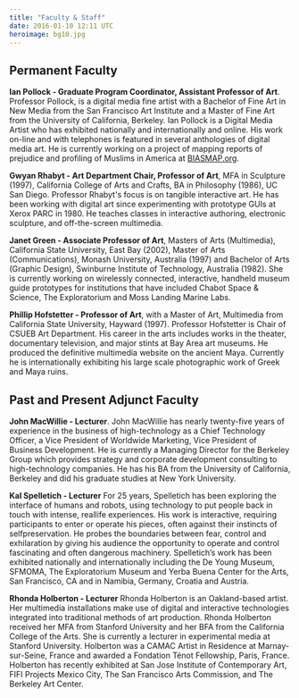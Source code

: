 ```yaml
---
title: "Faculty & Staff"
date: 2016-01-10 12:11 UTC
heroimage: bg10.jpg
---
```

## Permanent Faculty

**Ian Pollock - Graduate Program Coordinator, Assistant Professor of Art**. Professor Pollock, is a digital media fine artist with a Bachelor of Fine Art in New Media from the San Francisco Art Institute and a Master of Fine Art from the University of California, Berkeley. Ian Pollock is a Digital Media Artist who has exhibited nationally and internationally and online. His work on-line and with telephones is featured in several anthologies of digital media art. He is currently working on a project of mapping reports of prejudice and profiling of Muslims in America at [BIASMAP.org](http://biasmap.org/).

**Gwyan Rhabyt - Art Department Chair, Professor of Art**, MFA in Sculpture (1997), California College of Arts and Crafts, BA in Philosophy (1986), UC San Diego. Professor Rhabyt's focus is on tangible interactive art. He has been working with digital art since experimenting with prototype GUIs at Xerox PARC in 1980. He teaches classes in interactive authoring, electronic sculpture, and off-the-screen multimedia.

**Janet Green - Associate Professor of Art**, Masters of Arts (Multimedia), California State University, East Bay (2002), Master of Arts (Communications), Monash University, Australia (1997) and Bachelor of Arts (Graphic Design), Swinburne Institute of Technology, Australia (1982). She is currently working on wirelessly connected, interactive, handheld museum guide prototypes for institutions that have included Chabot Space & Science, The Exploratorium and Moss Landing Marine Labs.

**Phillip Hofstetter - Professor of Art**, with a Master of Art, Multimedia from California State University, Hayward (1997). Professor Hofstetter is Chair of CSUEB Art Department. His career in the arts includes works in the theater, documentary television, and major stints at Bay Area art museums. He produced the definitive multimedia website on the ancient Maya. Currently he is internationally exhibiting his large scale photographic work of Greek and Maya ruins.

## Past and Present Adjunct Faculty

**John MacWillie - Lecturer**. John MacWillie has nearly twenty-five years of experience in the business of high-technology as a Chief Technology Officer, a Vice President of Worldwide Marketing, Vice President of Business Development. He is currently a Managing Director for the Berkeley Group which provides strategy and corporate development consulting to high-technology companies. He has his BA from the University of California, Berkeley and did his graduate studies at New York University.

**Kal Spelletich - Lecturer** For 25 years, Spelletich has been exploring the interface of humans and robots, using technology to put people back in touch with intense, real­life experiences. His work is interactive, requiring participants to enter or operate his pieces, often against their instincts of self­preservation. He probes the boundaries between fear, control and exhilaration by giving his audience the opportunity to operate and control fascinating and often dangerous machinery. Spelletich’s work has been exhibited nationally  and internationally including the De Young Museum, SFMOMA, The Exploratorium Museum and Yerba Buena Center for the Arts, San Francisco, CA and in Namibia, Germany, Croatia and Austria.

**Rhonda Holberton - Lecturer** Rhonda Holberton is an Oakland-based artist.  Her multimedia installations make use of digital and interactive technologies integrated into traditional methods of art production. Rhonda Holberton received her MFA from Stanford University and her BFA from the California College of the Arts. She is currently a lecturer in experimental media at Stanford University. Holberton was a CAMAC Artist in Residence at Marnay-sur-Seine, France and awarded a Fondation Ténot Fellowship, Paris, France. Holberton has recently exhibited at San Jose Institute of Contemporary Art, FIFI Projects Mexico City, The San Francisco Arts Commission, and The Berkeley Art Center.
